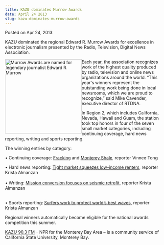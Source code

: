 ```yaml
---
title: KAZU dominates Murrow Awards
date: April 24 2013
slug: kazu-dominates-murrow-awards
---
```


 



<span class="date">Posted on Apr 24, 2013    </span>
<p>KAZU dominated the regional Edward R. Murrow Awards for
excellence in electronic journalism presented by the Radio,
Television, Digital News Association.</p>
<p><img alt="Murrow Awards are named for legendary journalist Edward R. Murrow" src="https://news.csumb.edu/sites/default/files/65/attachments/news/images/murrow-2013-square.jpg" style="float:left; width:250px; height:243px">Each year, the
association recognizes work of the highest quality produced by
radio, television and online news organizations around the world.
&#x201C;This year&apos;s winners represent the outstanding work being done in
local newsrooms, which we are proud to recognize,&#x201D; said Mike
Cavender, executive director of RTDNA.</img></p>
<p>In Region 2, which includes California, Nevada, Hawaii and Guam,
the station took top honors in four of the seven small market
categories, including continuing coverage, hard news reporting,
writing and sports reporting.</p>
<p>The winning entries by category:</p>
<p>&#x2022; Continuing coverage: <a href="https://kazu.org/post/what-oil-companies-see-monterey-shale" rel="nofollow">Fracking</a> and <a href="https://kazu.org/post/monterey-county-pushes-back-fracking" rel="nofollow">Monterey Shale</a>, reporter Vinnee Tong</p>
<p>&#x2022; Hard news reporting: <a href="https://kazu.org/post/tight-market-squeezes-low-income-renters" rel="nofollow">Tight market squeezes low-income renters</a>,
reporter Krista Almanzan<br>
<br>
&#x2022; Writing: <a href="https://kazu.org/post/mission-conversion-focuses-seismic-retrofit" rel="nofollow">Mission conversion focuses on seismic retrofit</a>,
reporter Krista Almanzan</br></br></p>
<p>&#x2022; Sports reporting: <a href="https://kazu.org/post/surfers-work-protect-world-s-best-waves" rel="nofollow">Surfers work to protect world&#x2019;s best waves</a>, reporter
Krista Almanzan</p>
<p>Regional winners automatically become eligible for the national
awards competition this summer.</p>
<p><a href="https://kazu.org" rel="nofollow">KAZU 90.3 FM</a> &#x2013; NPR
for the Monterey Bay Area &#x2013; is a community service of California
State University, Monterey Bay.</p>
<p><br>
&#xA0;</br></p>





```
